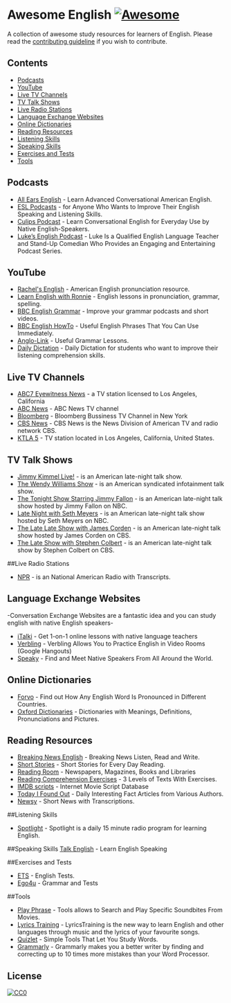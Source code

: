 # Awesome English [![Awesome](https://cdn.rawgit.com/sindresorhus/awesome/d7305f38d29fed78fa85652e3a63e154dd8e8829/media/badge.svg)](https://github.com/sindresorhus/awesome)
A collection of awesome study resources for learners of English. Please read the [contributing guideline](contributing.md) if you wish to contribute.

## Contents

- [Podcasts](#podcasts)
- [YouTube](#youtube)
- [Live TV Channels](#live-tv-channels)
- [TV Talk Shows](#tv-talk-shows)
- [Live Radio Stations](#live-radio-stations)
- [Language Exchange Websites](#language-exchange-websites)
- [Online Dictionaries](#online-dictionaries)
- [Reading Resources](#reading-resources)
- [Listening Skills](#listening-skills)
- [Speaking Skills](#speaking-skills)
- [Exercises and Tests](#exercises-and-tests)
- [Tools](#tools)

## Podcasts

- [All Ears English](http://allearsenglish.com/) - Learn Advanced Conversational American English.
- [ESL Podcasts](https://www.eslpod.com/) - for Anyone Who Wants to Improve Their English Speaking and Listening Skills.
- [Culips Podcast](http://esl.culips.com/) - Learn Conversational English for Everyday Use by Native English-Speakers.
- [Luke’s English Podcast](http://teacherluke.co.uk/) - Luke Is a Qualified English Language Teacher and Stand-Up Comedian Who Provides an Engaging and Entertaining Podcast Series.

## YouTube

- [Rachel's English](https://www.youtube.com/user/rachelsenglish) - American English pronunciation resource.
- [Learn English with Ronnie](https://www.youtube.com/user/EnglishLessons4U) - English lessons in pronunciation, grammar, spelling.
- [BBC English Grammar](https://www.youtube.com/playlist?list=PLcetZ6gSk96_zHuVg6Ecy2F7j4Aq4valQ) - Improve your grammar podcasts and short videos.
- [BBC English HowTo](https://www.youtube.com/playlist?list=PLcetZ6gSk9692RVJgFx4JXwFG4mWK0XGj) - Useful English Phrases That You Can Use Immediately.
- [Anglo-Link](https://www.youtube.com/user/MinooAngloLink/) - Useful Grammar Lessons.
- [Daily Dictation](https://www.youtube.com/user/dailydictation) - Daily Dictation for students who want to improve their listening comprehension skills.

## Live TV Channels
- [ABC7 Eyewitness News](http://abc7.com/live/) - a TV station licensed to Los Angeles, California
- [ABC News](http://abcnews.go.com/Live) - ABC News TV channel
- [Bloomberg](http://www.bloomberg.com/live/us) - Bloomberg Bussiness TV Channel in New York
- [CBS News](http://www.cbsnews.com/live/) - CBS News is the News Division of American TV and radio network CBS.
- [KTLA 5](http://ktla.com/on-air/live-streaming/) - TV station located in Los Angeles, California, United States.

## TV Talk Shows
- [Jimmy Kimmel Live!](https://www.youtube.com/user/JimmyKimmelLive) - is an American late-night talk show.
- [The Wendy Williams Show](https://www.youtube.com/user/WendyWilliamsShow) - is an American syndicated infotainment talk show.
- [The Tonight Show Starring Jimmy Fallon](https://www.youtube.com/user/latenight) -  is an American late-night talk show hosted by Jimmy Fallon on NBC.
- [Late Night with Seth Meyers](https://www.youtube.com/user/LateNightSeth) - is an American late-night talk show hosted by Seth Meyers on NBC.
- [The Late Late Show with James Corden](https://www.youtube.com/user/TheLateLateShow) - is an American late-night talk show hosted by James Corden on CBS.
- [The Late Show with Stephen Colbert](https://www.youtube.com/channel/UCMtFAi84ehTSYSE9XoHefig) - is an American late-night talk show by Stephen Colbert on CBS.

##Live Radio Stations
- [NPR](http://www.npr.org/) - is an National American Radio with Transcripts.

## Language Exchange Websites

-Conversation Exchange Websites are a fantastic idea and you can study english with native English speakers-

- [iTalki](https://www.italki.com/) - Get 1-on-1 online lessons with native language teachers
- [Verbling](https://www.verbling.com/community) - Verbling Allows You to Practice English in Video Rooms (Google Hangouts)
- [Speaky](https://www.gospeaky.com/) - Find and Meet Native Speakers From All Around the World.

## Online Dictionaries

- [Forvo](http://forvo.com/) -  Find out How Any English Word Is Pronounced in Different Countries.
- [Oxford Dictionaries](http://www.oxfordlearnersdictionaries.com/) - Dictionaries with Meanings, Definitions, Pronunciations and Pictures.

## Reading Resources

- [Breaking News English](http://www.breakingnewsenglish.com/) - Breaking News Listen, Read and Write.
- [Short Stories](http://www.short-stories.co.uk/) - Short Stories for Every Day Reading.
- [Reading Room](http://www.englishpage.com/readingroom/readingroomintro.html) - Newspapers, Magazines, Books and Libraries
- [Reading Comprehension Exercises](http://www.usingenglish.com/comprehension/) - 3 Levels of Texts With Exercises.
- [IMDB scripts](http://www.imsdb.com/) - Internet Movie Script Database
- [Today I Found Out](http://www.todayifoundout.com/) - Daily Interesting Fact Articles from Various Authors.
- [Newsy](http://www.newsy.com/) - Short News with Transcriptions.

##Listening Skills
- [Spotlight](http://spotlightenglish.com/) - Spotlight is a daily 15 minute radio program for learning English.

##Speaking Skills
[Talk English](http://www.talkenglish.com/) - Learn English Speaking

##Exercises and Tests
- [ETS](http://englishteststore.net/) - English Tests.
- [Ego4u](http://www.ego4u.com) - Grammar and Tests

##Tools
- [Play Phrase](http://playphrase.me/) - Tools allows to Search and Play Specific Soundbites From Movies.
- [Lyrics Training](http://lyricstraining.com/) - LyricsTraining is the new way to learn English and other languages through music and the lyrics of your favourite songs.
- [Quizlet](https://quizlet.com/) - Simple Tools That Let You Study Words.
- [Grammarly](http://grammarly.com/) - Grammarly makes you a better writer by finding and correcting up to 10 times more mistakes than your Word Processor.

## License

[![CC0](http://mirrors.creativecommons.org/presskit/buttons/88x31/svg/cc-zero.svg)](https://creativecommons.org/publicdomain/zero/1.0/)

